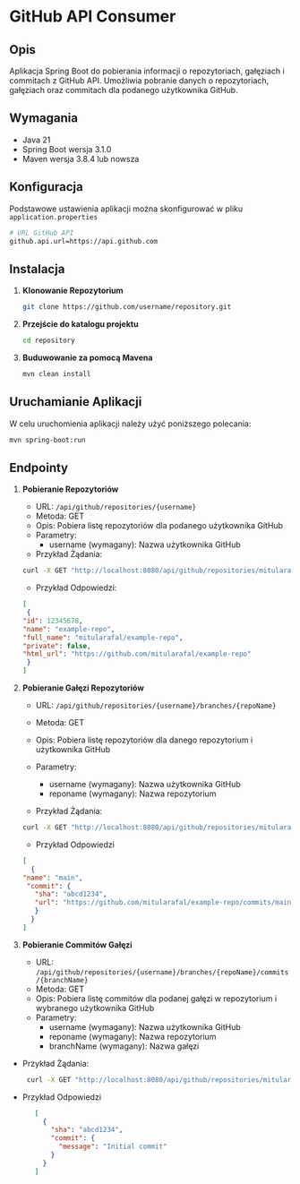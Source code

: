 
# GitHub API Consumer

## Opis

Aplikacja Spring Boot do pobierania informacji o repozytoriach, gałęziach i commitach z GitHub API. Umożliwia pobranie danych o repozytoriach, gałęziach oraz commitach dla podanego użytkownika GitHub.

## Wymagania

- Java 21
- Spring Boot wersja 3.1.0
- Maven wersja 3.8.4 lub nowsza

## Konfiguracja

Podstawowe ustawienia aplikacji można skonfigurować w pliku `application.properties`
```bash
# URL GitHub API
github.api.url=https://api.github.com
```

## Instalacja

1. **Klonowanie Repozytorium**

   ```bash
   git clone https://github.com/username/repository.git
2. **Przejście do katalogu projektu**

   ```bash
   cd repository
   
3. **Buduwowanie za pomocą Mavena**
    ```bash
   mvn clean install
   
## Uruchamianie Aplikacji 
W celu uruchomienia aplikacji należy użyć poniższego polecania:
    
   ```bash
  mvn spring-boot:run
```

## Endpointy

1. **Pobieranie Repozytoriów**
   * URL: `/api/github/repositories/{username}`
   * Metoda: GET
   * Opis: Pobiera listę repozytoriów dla podanego użytkownika GitHub
   * Parametry:
      * username (wymagany): Nazwa użytkownika GitHub
   * Przykład Żądania:
   ```bash
   curl -X GET "http://localhost:8080/api/github/repositories/mitularafal"
   ```
   * Przykład Odpowiedzi:
   
   ```json
   [
    {
   "id": 12345678,
   "name": "example-repo",
   "full_name": "mitularafal/example-repo",
   "private": false,
   "html_url": "https://github.com/mitularafal/example-repo"
    }
   ]
   ```
2. **Pobieranie Gałęzi Repozytoriów**
   * URL: `/api/github/repositories/{username}/branches/{repoName}`
   * Metoda: GET
   * Opis: Pobiera listę repozytoriów dla danego repozytorium i użytkownika GitHub
   * Parametry:
      * username (wymagany): Nazwa użytkownika GitHub
      * reponame (wymagany): Nazwa repozytorium

   * Przykład Żądania:
   ```bash
   curl -X GET "http://localhost:8080/api/github/repositories/mitularafal/example-repo/branches"
   ```
   * Przykład Odpowiedzi
   ```json
   [
     {
   "name": "main",
    "commit": {
      "sha": "abcd1234",
      "url": "https://github.com/mitularafal/example-repo/commits/main"
      }
     }
   ]
   ```
3. **Pobieranie Commitów Gałęzi**
   * URL: `/api/github/repositories/{username}/branches/{repoName}/commits/{branchName}`
   * Metoda: GET
   * Opis: Pobiera listę commitów dla podanej gałęzi w repozytorium i wybranego użytkownika GitHub
   * Parametry:
      * username (wymagany): Nazwa użytkownika GitHub
      * reponame (wymagany): Nazwa repozytorium
      * branchName (wymagany): Nazwa gałęzi

* Przykład Żądania:
  ```bash
   curl -X GET "http://localhost:8080/api/github/repositories/mitularafal/example-repo/branches/main/commits"
  ```
* Przykład Odpowiedzi
  ```json
     [
       {
         "sha": "abcd1234",
         "commit": {
           "message": "Initial commit"
         }
       }
     ]
  ```
   
   




